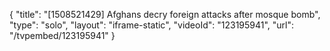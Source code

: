 {
    "title": "[1508521429] Afghans decry foreign attacks after mosque bomb",
    "type": "solo",
    "layout": "iframe-static",
    "videoId": "123195941",
    "url": "\/tvpembed\/123195941"
}